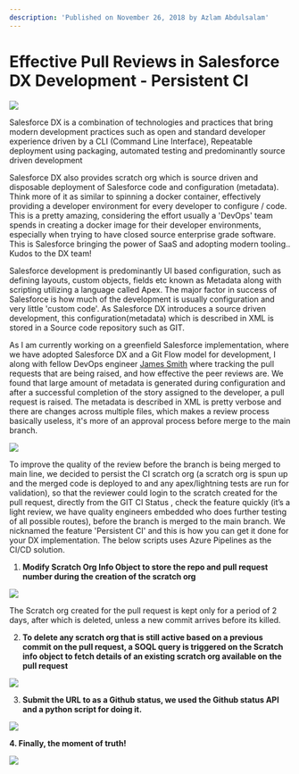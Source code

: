 ```yaml
---
description: 'Published on November 26, 2018 by Azlam Abdulsalam'
---
```


# Effective Pull Reviews in Salesforce DX Development - Persistent CI

![](../../.gitbook/assets/image%20%2817%29.png)

Salesforce DX is a combination of technologies and practices that bring modern development practices such as open and standard developer experience driven by a CLI \(Command Line Interface\), Repeatable deployment using packaging, automated testing and predominantly source driven development

 Salesforce DX also provides scratch org which is source driven and disposable deployment of Salesforce code and configuration \(metadata\). Think more of it as similar to spinning a docker container, effectively providing a developer environment for every developer to configure / code. This is a pretty amazing, considering the effort usually a 'DevOps' team spends in creating a docker image for their developer environments, especially when trying to have closed source enterprise grade software. This is Salesforce bringing the power of SaaS and adopting modern tooling.. Kudos to the DX team!

Salesforce development is predominantly UI based configuration, such as defining layouts, custom objects, fields etc known as Metadata along with scripting utilizing a language called Apex. The major factor in success of Salesforce is how much of the development is usually configuration and very little 'custom code'. As Salesforce DX introduces a source driven development, this configuration\(metadata\) which is described in XML is stored in a Source code repository such as GIT.

As I am currently working on a greenfield Salesforce implementation, where we have adopted Salesforce DX and a Git Flow model for development, I along with fellow DevOps engineer [James Smith](https://www.linkedin.com/in/jamesimsmith/) where tracking the pull requests that are being raised, and how effective the peer reviews are. We found that large amount of metadata is generated during configuration and after a successful completion of the story assigned to the developer, a pull request is raised. The metadata is described in XML is pretty verbose and there are changes across multiple files, which makes a review process basically useless, it's more of an approval process before merge to the main branch.

![](../../.gitbook/assets/1543197649209.png)

To improve the quality of the review before the branch is being merged to main line, we decided to persist the CI scratch org \(a scratch org is spun up and the merged code is deployed to and any apex/lightning tests are run for validation\), so that the reviewer could login to the scratch created for the pull request, directly from the GIT CI Status , check the feature quickly \(it’s a light review, we have quality engineers embedded who does further testing of all possible routes\), before the branch is merged to the main branch. We nicknamed the feature 'Persistent CI' and this is how you can get it done for your DX implementation. The below scripts uses Azure Pipelines as the CI/CD solution.

1. **Modify Scratch Org Info Object to store the repo and pull request number during the creation of the scratch org**

![](../../.gitbook/assets/1543198062791.png)

The Scratch org created for the pull request is kept only for a period of 2 days, after which is deleted, unless a new commit arrives before its killed.

 2.   **To delete any scratch org that is still active based on a previous commit on the pull request, a SOQL query is triggered on the Scratch info object to fetch details of an existing scratch org available on the pull request**    

![](../../.gitbook/assets/1543198140998.png)

3. **Submit the URL to as a Github status, we used the Github status API and  a python script for doing it.**

![](../../.gitbook/assets/1543198292613.png)

**4. Finally, the moment of truth!**

![](../../.gitbook/assets/1543197948606.png)

